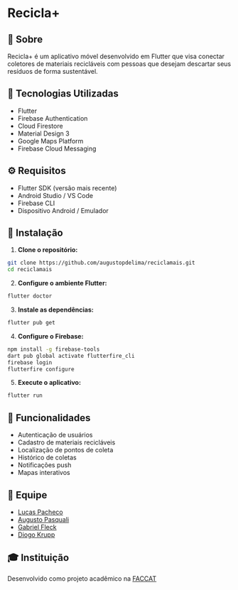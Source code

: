 # Recicla+

## 📱 Sobre
Recicla+ é um aplicativo móvel desenvolvido em Flutter que visa conectar coletores de materiais recicláveis com pessoas que desejam descartar seus resíduos de forma sustentável.

## 🚀 Tecnologias Utilizadas

- Flutter
- Firebase Authentication
- Cloud Firestore
- Material Design 3
- Google Maps Platform
- Firebase Cloud Messaging

## ⚙️ Requisitos

- Flutter SDK (versão mais recente)
- Android Studio / VS Code
- Firebase CLI
- Dispositivo Android / Emulador

## 🔧 Instalação

1. **Clone o repositório:**
```bash
git clone https://github.com/augustopdelima/reciclamais.git
cd reciclamais
```

2. **Configure o ambiente Flutter:**
```bash
flutter doctor
```

3. **Instale as dependências:**
```bash
flutter pub get
```

4. **Configure o Firebase:**
```bash
npm install -g firebase-tools
dart pub global activate flutterfire_cli
firebase login
flutterfire configure
```

5. **Execute o aplicativo:**
```bash
flutter run
```

## 📱 Funcionalidades

- Autenticação de usuários
- Cadastro de materiais recicláveis
- Localização de pontos de coleta
- Histórico de coletas
- Notificações push
- Mapas interativos

## 👥 Equipe

- [Lucas Pacheco](https://github.com/pachedres)
- [Augusto Pasquali](https://github.com/augustopdelima)
- [Gabriel Fleck](https://github.com/eberhardtfleck)
- [Diogo Krupp](https://github.com/DKrupp03)

## 🎓 Instituição

Desenvolvido como projeto acadêmico na [FACCAT](https://www.faccat.br/)
